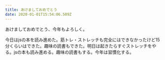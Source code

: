 ```yaml
---
title: あけましておめでとう
date: 2020-01-01T15:54:06.509Z
---
```

あけましておめでとう、今年もよろしく。



今日はjsの本を読み進めた。筋トレ・ストレッチも完全にはできなかったけど15分くらいはできた。趣味の読書もできた。明日は起きたらすぐストレッチをやる。jsの本も読み進める。趣味の読書もする。今年は習慣化する。
